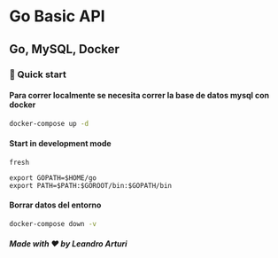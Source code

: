 # Go Basic API

## Go, MySQL, Docker

### 🚀 Quick start

#### Para correr localmente se necesita correr la base de datos mysql con docker

```bash
docker-compose up -d
```

#### Start in development mode

```shell
fresh

export GOPATH=$HOME/go
export PATH=$PATH:$GOROOT/bin:$GOPATH/bin
```

#### Borrar datos del entorno

```bash
docker-compose down -v
```

##### Made with ❤️ by Leandro Arturi
